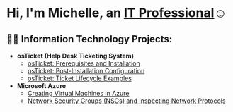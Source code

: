 <h1>Hi, I'm Michelle, an <a href="https://www.linkedin.com/in/michelle-carrillo-0b5997259/">IT Professional</a>☺</h1>

<h2>👨‍💻 Information Technology Projects:</h2>

- <b>osTicket (Help Desk Ticketing System)</b>
  - [osTicket: Prerequisites and Installation](https://github.com/carrillo417/osticket-prereqs)
  - [osTicket: Post-Installation Configuration](https://github.com/carrillo417/post-install-config)
  - [osTicket: Ticket Lifecycle Examples](https://github.com/carrillo417/ticket-lifecycle)
- <b>Microsoft Azure</b>
  - [Creating Virtual Machines in Azure](https://github.com/carrillo417/vms-azure)
  - [Network Security Groups (NSGs) and Inspecting Network Protocols](https://github.com/carrillo417/azure-network-protocols)

